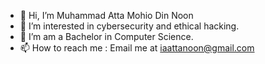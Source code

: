 - 👋 Hi, I’m Muhammad Atta Mohio Din Noon
- 👀 I’m interested in cybersecurity and ethical hacking.
- 🌱 I’m am a Bachelor in Computer Science.
- 📫 How to reach me : Email me at iaattanoon@gmail.com
<!---
noonatta/noonatta is a ✨ special ✨ repository because its `README.md` (this file) appears on your GitHub profile.
You can click the Preview link to take a look at your changes.
--->
